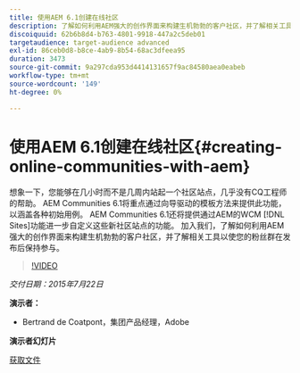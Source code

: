 ```yaml
---
title: 使用AEM 6.1创建在线社区
description: 了解如何利用AEM强大的创作界面来构建生机勃勃的客户社区，并了解相关工具以使您的粉丝群在发布后保持参与。
discoiquuid: 62b6b8d4-b763-4801-9918-447a2c5deb01
targetaudience: target-audience advanced
exl-id: 86ceb0d8-b8ce-4ab9-8b54-68ac3dfeea95
duration: 3473
source-git-commit: 9a297cda953d4414131657f9ac84580aea0eabeb
workflow-type: tm+mt
source-wordcount: '149'
ht-degree: 0%

---
```


# 使用AEM 6.1创建在线社区{#creating-online-communities-with-aem}

想象一下，您能够在几小时而不是几周内站起一个社区站点，几乎没有CQ工程师的帮助。 AEM Communities 6.1将重点通过向导驱动的模板方法来提供此功能，以涵盖各种初始用例。 AEM Communities 6.1还将提供通过AEM的WCM [!DNL Sites]功能进一步自定义这些新社区站点的功能。 加入我们，了解如何利用AEM强大的创作界面来构建生机勃勃的客户社区，并了解相关工具以使您的粉丝群在发布后保持参与。

>[!VIDEO](https://video.tv.adobe.com/v/19381/?quality=9)

*交付日期：2015年7月22日*

**演示者：**

* Bertrand de Coatpont，集团产品经理，Adobe

**演示者幻灯片**

[获取文件](assets/aem-6-1-communities-gems.pdf)
<!--
[Get back to the Overview](https://helpx.adobe.com/cn/experience-manager/kt/eseminars/gems/aem-index.html)
-->
